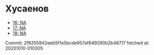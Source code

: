 # Хусаенов
- [16: NA](16.md)
- [17: NA](17.md)
- [18: NA](18.md)

Commit: 2f9255842eeb5f1e5bcde957af649280b2b48717
 fetched at: 20201010-010305
